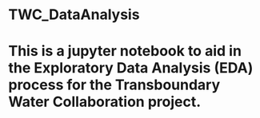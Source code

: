 # TWC_DataAnalysis
# This is a jupyter notebook to aid in the Exploratory Data Analysis (EDA) process for the Transboundary Water Collaboration project.
